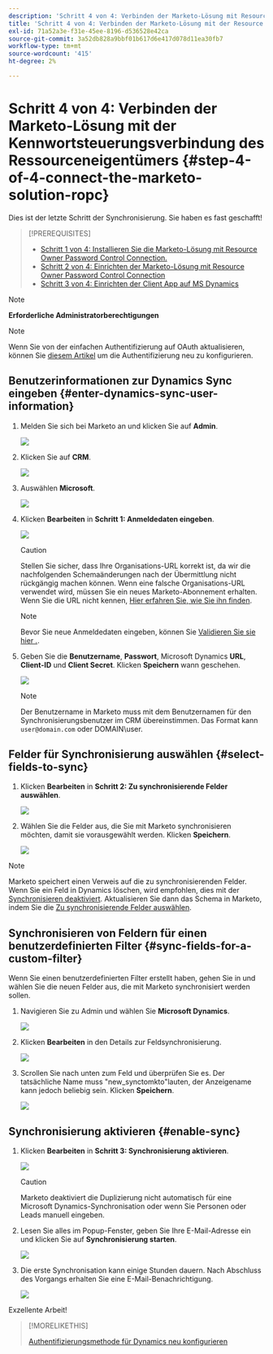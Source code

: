 ```yaml
---
description: 'Schritt 4 von 4: Verbinden der Marketo-Lösung mit Resource Owner Password Control Connection - Marketo Docs - Produktdokumentation'
title: 'Schritt 4 von 4: Verbinden der Marketo-Lösung mit der Resource Owner Password Control Connection'
exl-id: 71a52a3e-f31e-45ee-8196-d536528e42ca
source-git-commit: 3a52db828a9bbf01b617d6e417d078d11ea30fb7
workflow-type: tm+mt
source-wordcount: '415'
ht-degree: 2%

---
```


# Schritt 4 von 4: Verbinden der Marketo-Lösung mit der Kennwortsteuerungsverbindung des Ressourceneigentümers {#step-4-of-4-connect-the-marketo-solution-ropc}

Dies ist der letzte Schritt der Synchronisierung. Sie haben es fast geschafft!

>[!PREREQUISITES]
>
>* [Schritt 1 von 4: Installieren Sie die Marketo-Lösung mit Resource Owner Password Control Connection.](/help/marketo/product-docs/crm-sync/microsoft-dynamics-sync/sync-setup/microsoft-dynamics-365-with-ropc-connection/step-1-of-4-install.md)
>* [Schritt 2 von 4: Einrichten der Marketo-Lösung mit Resource Owner Password Control Connection](/help/marketo/product-docs/crm-sync/microsoft-dynamics-sync/sync-setup/microsoft-dynamics-365-with-ropc-connection/step-2-of-4-set-up.md)
>* [Schritt 3 von 4: Einrichten der Client App auf MS Dynamics](/help/marketo/product-docs/crm-sync/microsoft-dynamics-sync/sync-setup/microsoft-dynamics-365-with-ropc-connection/step-3-of-4-set-up.md)


>[!NOTE]
>
>**Erforderliche Administratorberechtigungen**

>[!NOTE]
>
>Wenn Sie von der einfachen Authentifizierung auf OAuth aktualisieren, können Sie [diesem Artikel](/help/marketo/product-docs/crm-sync/microsoft-dynamics-sync/sync-setup/reconfigure-dynamics-authentication-method.md) um die Authentifizierung neu zu konfigurieren.

## Benutzerinformationen zur Dynamics Sync eingeben {#enter-dynamics-sync-user-information}

1. Melden Sie sich bei Marketo an und klicken Sie auf **Admin**.

   ![](assets/login-admin.png)

1. Klicken Sie auf **CRM**.

   ![](assets/image2015-3-16-9-3a47-3a34.png)

1. Auswählen **Microsoft**.

   ![](assets/image2015-3-16-9-3a50-3a6.png)

1. Klicken **Bearbeiten** in **Schritt 1: Anmeldedaten eingeben**.

   ![](assets/image2015-3-16-9-3a48-3a43.png)

   >[!CAUTION]
   >
   >Stellen Sie sicher, dass Ihre Organisations-URL korrekt ist, da wir die nachfolgenden Schemaänderungen nach der Übermittlung nicht rückgängig machen können. Wenn eine falsche Organisations-URL verwendet wird, müssen Sie ein neues Marketo-Abonnement erhalten. Wenn Sie die URL nicht kennen, [Hier erfahren Sie, wie Sie ihn finden](/help/marketo/product-docs/crm-sync/microsoft-dynamics-sync/sync-setup/view-the-organization-service-url.md).

   >[!NOTE]
   >
   >Bevor Sie neue Anmeldedaten eingeben, können Sie [Validieren Sie sie hier .](/help/marketo/product-docs/crm-sync/microsoft-dynamics-sync/sync-setup/validate-microsoft-dynamics-sync.md).

1. Geben Sie die **Benutzername**, **Passwort**, Microsoft Dynamics **URL**, **Client-ID** und **Client Secret**. Klicken **Speichern** wann geschehen.

   ![](assets/step-4-of-4-connect-ropc-5.png)

   >[!NOTE]
   >
   >Der Benutzername in Marketo muss mit dem Benutzernamen für den Synchronisierungsbenutzer im CRM übereinstimmen. Das Format kann `user@domain.com` oder DOMAIN\user.

## Felder für Synchronisierung auswählen {#select-fields-to-sync}

1. Klicken **Bearbeiten** in **Schritt 2: Zu synchronisierende Felder auswählen**.

   ![](assets/image2015-3-16-9-3a51-3a28.png)

1. Wählen Sie die Felder aus, die Sie mit Marketo synchronisieren möchten, damit sie vorausgewählt werden. Klicken **Speichern**.

   ![](assets/image2016-8-25-15-3a6-3a11.png)

>[!NOTE]
>
>Marketo speichert einen Verweis auf die zu synchronisierenden Felder. Wenn Sie ein Feld in Dynamics löschen, wird empfohlen, dies mit der [Synchronisieren deaktiviert](/help/marketo/product-docs/crm-sync/salesforce-sync/enable-disable-the-salesforce-sync.md). Aktualisieren Sie dann das Schema in Marketo, indem Sie die [Zu synchronisierende Felder auswählen](/help/marketo/product-docs/crm-sync/microsoft-dynamics-sync/microsoft-dynamics-sync-details/microsoft-dynamics-sync-field-sync/editing-fields-to-sync-before-deleting-them-in-dynamics.md).

## Synchronisieren von Feldern für einen benutzerdefinierten Filter {#sync-fields-for-a-custom-filter}

Wenn Sie einen benutzerdefinierten Filter erstellt haben, gehen Sie in und wählen Sie die neuen Felder aus, die mit Marketo synchronisiert werden sollen.

1. Navigieren Sie zu Admin und wählen Sie **Microsoft Dynamics**.

   ![](assets/image2015-10-9-9-3a50-3a9.png)

1. Klicken **Bearbeiten** in den Details zur Feldsynchronisierung.

   ![](assets/image2015-10-9-9-3a52-3a23.png)

1. Scrollen Sie nach unten zum Feld und überprüfen Sie es. Der tatsächliche Name muss &quot;new_synctomkto&quot;lauten, der Anzeigename kann jedoch beliebig sein. Klicken **Speichern**.

   ![](assets/image2016-8-25-15-3a7-3a35.png)

## Synchronisierung aktivieren {#enable-sync}

1. Klicken **Bearbeiten** in **Schritt 3: Synchronisierung aktivieren**.

   ![](assets/image2015-3-16-9-3a52-3a2.png)

   >[!CAUTION]
   >
   >Marketo deaktiviert die Duplizierung nicht automatisch für eine Microsoft Dynamics-Synchronisation oder wenn Sie Personen oder Leads manuell eingeben.

1. Lesen Sie alles im Popup-Fenster, geben Sie Ihre E-Mail-Adresse ein und klicken Sie auf **Synchronisierung starten**.

   ![](assets/image2015-3-16-9-3a55-3a10.png)

1. Die erste Synchronisation kann einige Stunden dauern. Nach Abschluss des Vorgangs erhalten Sie eine E-Mail-Benachrichtigung.

   ![](assets/image2015-3-16-9-3a59-3a51.png)

Exzellente Arbeit!

>[!MORELIKETHIS]
>
>[Authentifizierungsmethode für Dynamics neu konfigurieren](/help/marketo/product-docs/crm-sync/microsoft-dynamics-sync/sync-setup/reconfigure-dynamics-authentication-method.md)